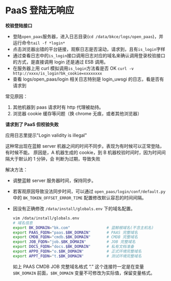 # PaaS 登陆无响应

**校验登陆接口**

- 登陆`open_paas`服务器，进入日志目录(`cd /data/bkce/logs/open_paas`)，并运行命令`tail -f *login*`
- 点击浏览器出错的平台链接，观察日志是否滚动，请求到，且有`is_login`字样
- 通过查看日志中的`is_login`接口调用日志对应的域名来确认调用登录校验接口的方式，是直接调用 login 还是通过 ESB 调用。
- 在服务器上用 curl 模拟调用`is_login`方法看是否 OK `curl -v http://xxxx/is_login?bk_cookie=xxxxxxxx`
- 查看 logs/open_paas/login 相关日志特别是 login_uwsgi 的日志，看是否有请求到

常见原因：

1. 其他机器到 paas 请求时有 http 代理被劫持。
2. 浏览器 cookie 缓存等问题（换 chrome 无痕，或者其他浏览器）

**请求到了 PaaS 但校验失败**

应用日志里提示"Login validity is illegal"

这种常出现在蓝鲸 server 机器之间的时间不同步。表现为有时候可以正常登陆，有时候不能。 原因是，A 机器生成的 cookie，到 B 机器校验时间时，因为时间间隔大于默认的 1 分钟，会 判断为过期，导致失败

解决方法：

- 调整蓝鲸 server 服务器时间，保持同步。
- 若客观原因导致没法同步时间，可以通过 `open_paas/login/conf/default.py` 中的 `BK_TOKEN_OFFSET_ERROR_TIME` 配置修改默认容忍的时间间隔。

- 因没有正确修改 `/data/install/globals.env` 下的域名配置。
    ```bash
    vim /data/install/globals.env
    # 域名信息
    export BK_DOMAIN="bk.com"                # 蓝鲸根域名(不含主机名)
    export PAAS_FQDN="paas.$BK_DOMAIN"       # PAAS 完整域名
    export CMDB_FQDN="cmdb.$BK_DOMAIN"       # CMDB 完整域名
    export JOB_FQDN="job.$BK_DOMAIN"         # JOB 完整域名
    export DOCS_FQDN="docs.$BK_DOMAIN"       # 私有文档准备
    export APPO_FQDN="o.$BK_DOMAIN"          # 正式环境完整域名
    export APPT_FQDN="t.$BK_DOMAIN"          # 测试环境完整域名
    ```
    如上 PAAS CMDB JOB 完整域名格式 “.” 这个连接符一定是在变量 `$BK_DOMAIN` 前面，`$BK_DOMAIN` 变量不可修改为实际值，保留变量格式。
